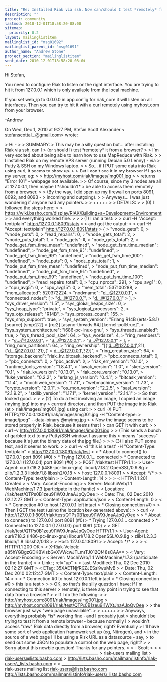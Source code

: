 ```yaml
---
title: "Re: Installed Riak via ssh. Now can/should I test *remotely* from a	browser?"
description: ""
project: community
lastmod: 2010-12-01T18:58:20-08:00
sitemap:
  priority: 0.2
layout: mailinglistitem
mailinglist_id: "msg01692"
mailinglist_parent_id: "msg01691"
author_name: "Andrew Stone"
project_section: "mailinglistitem"
sent_date: 2010-12-01T18:58:20-08:00
---
```



Hi Stefan,

You need to configure Riak to listen on the right interface. You are trying
to hit it from 127.0.0.1 which is only available from the local machine.

If you set web\_ip to 0.0.0.0 in app.config for riak\_core it will listen on
all interfaces. Then you can try to hit it with a curl remotely using
myhost.com from your browser.

-Andrew

On Wed, Dec 1, 2010 at 9:27 PM, Stefan Scott Alexander &lt;
stefanscottal...@gmail.com&gt; wrote:

&gt; Hi -
&gt;
&gt; SUMMARY:
&gt; This may be a silly question but... after installing Riak via ssh, can I
&gt; (or should I) test \*remotely\* it from a browser?
&gt;
&gt; I'm very excited about being able to learn how to use MapReduce with Riak.
&gt;
&gt; I installed Riak on my remote VPS server (running Debian 5.0 Lenny) - via
&gt; Putty & SSH on my Windows laptop.
&gt;
&gt; So... if I PUT some data into Riak using curl, it seems to show up.
&gt;
&gt; But I can't see it in my browser if I go to my server, eg:
&gt;
&gt; http://myhost.com/riak/images/img001.jpg
&gt;
&gt; returns "Error 101" - webpage not available.
&gt;
&gt; Of course, since my 3 nodes are all at 127.0.0.1, then maybe I \*shouldn't\*
&gt; be able to access them remotely from a browser.
&gt;
&gt; (By the way, I did open up my firewall on ports 8091, 8092, and 8093 -
&gt; incoming and outgoing).
&gt;
&gt; Anyways... I was just wondering if anyone had any pointers.
&gt;
&gt; +++++
&gt;
&gt; DETAILS:
&gt;
&gt; (0) I followed the steps here:
&gt;
&gt; https://wiki.basho.com/display/RIAK/Building+a+Development+Environment
&gt;
&gt; and everything worked fine.
&gt;
&gt;
&gt; (1) I ran a test:
&gt;
&gt; curl -H "Accept: text/plain" http://127.0.0.1:8091/stats
&gt;
&gt; and got the output:
&gt;
&gt; curl -H "Accept: text/plain" http://127.0.0.1:8091/stats
&gt; {
&gt; "vnode\_gets": 0,
&gt; "vnode\_puts": 0,
&gt; "read\_repairs": 0,
&gt; "vnode\_gets\_total": 2,
&gt; "vnode\_puts\_total": 1,
&gt; "node\_gets": 0,
&gt; "node\_gets\_total": 2,
&gt; "node\_get\_fsm\_time\_mean": "undefined",
&gt; "node\_get\_fsm\_time\_median": "undefined",
&gt; "node\_get\_fsm\_time\_95": "undefined",
&gt; "node\_get\_fsm\_time\_99": "undefined",
&gt; "node\_get\_fsm\_time\_100": "undefined",
&gt; "node\_puts": 0,
&gt; "node\_puts\_total": 1,
&gt; "node\_put\_fsm\_time\_mean": "undefined",
&gt; "node\_put\_fsm\_time\_median": "undefined",
&gt; "node\_put\_fsm\_time\_95": "undefined",
&gt; "node\_put\_fsm\_time\_99": "undefined",
&gt; "node\_put\_fsm\_time\_100": "undefined",
&gt; "read\_repairs\_total": 0,
&gt; "cpu\_nprocs": 291,
&gt; "cpu\_avg1": 0,
&gt; "cpu\_avg5": 0,
&gt; "cpu\_avg15": 0,
&gt; "mem\_total": 537100288,
&gt; "mem\_allocated": 520372224,
&gt; "nodename": "d...@127.0.0.1",
&gt; "connected\_nodes": [
&gt; "d...@127.0.0.1",
&gt; "d...@127.0.0.1"
&gt; ],
&gt; "sys\_driver\_version": "1.5",
&gt; "sys\_global\_heaps\_size": 0,
&gt; "sys\_heap\_type": "private",
&gt; "sys\_logical\_processors": 2,
&gt; "sys\_otp\_release": "R14B",
&gt; "sys\_process\_count": 155,
&gt; "sys\_smp\_support": true,
&gt; "sys\_system\_version": "Erlang R14B (erts-5.8.1) [source] [smp:2:2]
&gt; [rq:2] [async-threads:64] [kernel-poll:true]",
&gt; "sys\_system\_architecture": "i686-pc-linux-gnu",
&gt; "sys\_threads\_enabled": true,
&gt; "sys\_thread\_pool\_size": 64,
&gt; "sys\_wordsize": 4,
&gt; "ring\_members": [
&gt; "d...@127.0.0.1",
&gt; "d...@127.0.0.1",
&gt; "d...@127.0.0.1"
&gt; ],
&gt; "ring\_num\_partitions": 64,
&gt; "ring\_ownership": "[{'d...@127.0.0.1',21},{'d...@127.0.0.1',21},{'
&gt; d...@127.0.0.1',22}]",
&gt; "ring\_creation\_size": 64,
&gt; "storage\_backend": "riak\_kv\_bitcask\_backend",
&gt; "pbc\_connects\_total": 0,
&gt; "pbc\_connects": 0,
&gt; "pbc\_active": 0,
&gt; "riak\_err\_version": "0.1.0",
&gt; "runtime\_tools\_version": "1.8.4.1",
&gt; "luwak\_version": "1.0",
&gt; "skerl\_version": "0.1",
&gt; "riak\_kv\_version": "0.13.0",
&gt; "riak\_core\_version": "0.13.0",
&gt; "luke\_version": "0.2.2",
&gt; "erlang\_js\_version": "0.4.1",
&gt; "bitcask\_version": "1.1.4",
&gt; "mochiweb\_version": "1.7.1",
&gt; "webmachine\_version": "1.7.3",
&gt; "crypto\_version": "2.0.1",
&gt; "os\_mon\_version": "2.2.5",
&gt; "sasl\_version": "2.1.9.2",
&gt; "stdlib\_version": "1.17.1",
&gt; "kernel\_version": "2.14.1"
&gt;
&gt; So that looked good.
&gt;
&gt;
&gt; (2) To do a test involving an image, I copied an image (myimg.jpg) into my
&gt; current directory, and then PUT the image into Riak (at
&gt; riak/images/img001.jpg) using curl:
&gt;
&gt; curl -X PUT HTTP://127.0.0.1:8091/riak/images/img001.jpg -H "Content-type:
&gt; image/jpeg" --data-binary @myimg.jpg
&gt;
&gt; Now the image seems to be stored properly in Riak, because it seems that I
&gt; can GET it with curl:
&gt;
&gt; curl -v http://127.0.0.1:8091/riak/images/img001.jpg
&gt;
&gt; (This sends a bunch of garbled text to my Putty/SSH window. I assume this
&gt; means "success" because it's just the binary data of the jpg file.)
&gt;
&gt;
&gt; (3) I also PUT some text, and it seems to work:
&gt;
&gt; curl -v -d 'this is a test' -H "Content-Type: text/plain"
&gt; http://127.0.0.1:8091/riak/test
&gt;
&gt; \* About to connect() to 127.0.0.1 port 8091 (#0)
&gt; \* Trying 127.0.0.1... connected
&gt; \* Connected to 127.0.0.1 (127.0.0.1) port 8091 (#0)
&gt; &gt; POST /riak/test HTTP/1.1
&gt; &gt; User-Agent: curl/7.18.2 (i486-pc-linux-gnu) libcurl/7.18.2 OpenSSL/0.9.8g
&gt; zlib/1.2.3.3 libidn/1.8 libssh2/0.18
&gt; &gt; Host: 127.0.0.1:8091
&gt; &gt; Accept: \*/\*
&gt; &gt; Content-Type: text/plain
&gt; &gt; Content-Length: 14
&gt; &gt;
&gt; &lt; HTTP/1.1 201 Created
&gt; &lt; Vary: Accept-Encoding
&gt; &lt; Server: MochiWeb/1.1 WebMachine/1.7.3 (participate in the frantic)
&gt; &lt; Location: /riak/test/QTPs0B1zeu9I1WXtJnaAJpQyOee
&gt; &lt; Date: Thu, 02 Dec 2010 02:12:27 GMT
&gt; &lt; Content-Type: application/json
&gt; &lt; Content-Length: 0
&gt; &lt;
&gt; \* Connection #0 to host 127.0.0.1 left intact
&gt; \* Closing connection #0
&gt;
&gt; Then I GET the test (using the location key generated above):
&gt;
&gt; curl -v http://127.0.0.1:8091/riak/test/QTPs0B1zeu9I1WXtJnaAJpQyOee
&gt;
&gt; \* About to connect() to 127.0.0.1 port 8091 (#0)
&gt; \* Trying 127.0.0.1... connected
&gt; \* Connected to 127.0.0.1 (127.0.0.1) port 8091 (#0)
&gt; &gt; GET /riak/test/QTPs0B1zeu9I1WXtJnaAJpQyOee HTTP/1.1
&gt; &gt; User-Agent: curl/7.18.2 (i486-pc-linux-gnu) libcurl/7.18.2 OpenSSL/0.9.8g
&gt; zlib/1.2.3.3 libidn/1.8 libssh2/0.18
&gt; &gt; Host: 127.0.0.1:8091
&gt; &gt; Accept: \*/\*
&gt; &gt;
&gt; &lt; HTTP/1.1 200 OK
&gt; &lt; X-Riak-Vclock: a85hYGBgzGDKBVIsbGvXVWcwJTLmsTJ012Qf48sCAA==
&gt; &lt; Vary: Accept-Encoding
&gt; &lt; Server: MochiWeb/1.1 WebMachine/1.7.3 (participate in the frantic)
&gt; &lt; Link: ; rel="up"
&gt; &lt; Last-Modified: Thu, 02 Dec 2010 02:12:27 GMT
&gt; &lt; ETag: 35XAETNjfRGZJESsKwuMvB
&gt; &lt; Date: Thu, 02 Dec 2010 02:12:47 GMT
&gt; &lt; Content-Type: text/plain
&gt; &lt; Content-Length: 14
&gt; &lt;
&gt; \* Connection #0 to host 127.0.0.1 left intact
&gt; \* Closing connection #0
&gt; this is a test
&gt;
&gt;
&gt; OK, so that's the silly question I have: If I'm connecting to this server
&gt; remotely, is there any point in trying to see that data from a browser?
&gt;
&gt; If I do the following:
&gt;
&gt; http://myhost.com:8091/riak/images/img001.jpg
&gt; http://myhost.com:8091/riak/test/QTPs0B1zeu9I1WXtJnaAJpQyOee
&gt;
&gt; the browser just says "web page unavailable".
&gt;
&gt; +++++
&gt;
&gt; Anyways, everything probably \*is\* working fine - and I probably just
&gt; shouldn't be trying to test it from a remote browser - because normally I
&gt; wouldn't access "raw" Riak data directly from a browser, right? Eventually
&gt; I'll have some sort of web application framework set up (eg, Nitrogen), and
&gt; in the source of a web page I'll be using a Riak URL as a datasource - say,
&gt; to send out some JSON to populate a control on the web page, right?
&gt;
&gt; Sorry about this newbie question! Thanks for any pointers.
&gt;
&gt; - Scott
&gt;
&gt;
&gt; \_\_\_\_\_\_\_\_\_\_\_\_\_\_\_\_\_\_\_\_\_\_\_\_\_\_\_\_\_\_\_\_\_\_\_\_\_\_\_\_\_\_\_\_\_\_\_
&gt; riak-users mailing list
&gt; riak-users@lists.basho.com
&gt; http://lists.basho.com/mailman/listinfo/riak-users\_lists.basho.com
&gt;
&gt;
\_\_\_\_\_\_\_\_\_\_\_\_\_\_\_\_\_\_\_\_\_\_\_\_\_\_\_\_\_\_\_\_\_\_\_\_\_\_\_\_\_\_\_\_\_\_\_
riak-users mailing list
riak-users@lists.basho.com
http://lists.basho.com/mailman/listinfo/riak-users\_lists.basho.com

